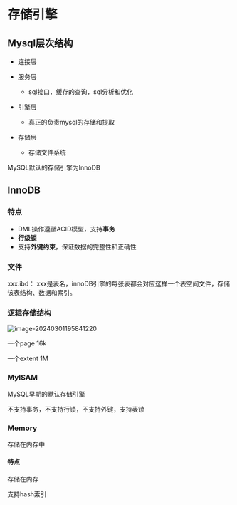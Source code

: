 # 存储引擎

## Mysql层次结构

* 连接层

* 服务层
  * sql接口，缓存的查询，sql分析和优化

* 引擎层
  * 真正的负责mysql的存储和提取

* 存储层
  * 存储文件系统

MySQL默认的存储引擎为InnoDB

## InnoDB

### 特点

* DML操作遵循ACID模型，支持**事务**
* **行级锁**
* 支持**外键约束**，保证数据的完整性和正确性

### 文件

xxx.ibd： xxx是表名，innoDB引擎的每张表都会对应这样一个表空间文件，存储该表结构、数据和索引。

### 逻辑存储结构

![image-20240301195841220](https://s2.loli.net/2024/03/01/4pPUGKdg7coVJfx.png)

一个page 16k

一个extent 1M

### MyISAM

MySQL早期的默认存储引擎

不支持事务，不支持行锁，不支持外键，支持表锁

### Memory

存储在内存中

#### 特点

存储在内存

支持hash索引

